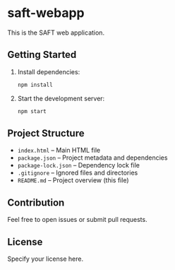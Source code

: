 # saft-webapp

This is the SAFT web application.

## Getting Started

1. Install dependencies:
   ```bash
   npm install
   ```
2. Start the development server:
   ```bash
   npm start
   ```

## Project Structure
- `index.html` – Main HTML file
- `package.json` – Project metadata and dependencies
- `package-lock.json` – Dependency lock file
- `.gitignore` – Ignored files and directories
- `README.md` – Project overview (this file)

## Contribution
Feel free to open issues or submit pull requests.

## License
Specify your license here.
